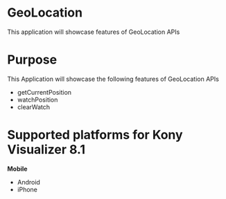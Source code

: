 GeoLocation
===========

This application will showcase features of GeoLocation APIs


# Purpose
This Application will showcase the following features of GeoLocation APIs

* getCurrentPosition
* watchPosition
* clearWatch

# Supported platforms for Kony Visualizer 8.1
**Mobile**
 * Android
 * iPhone
 
